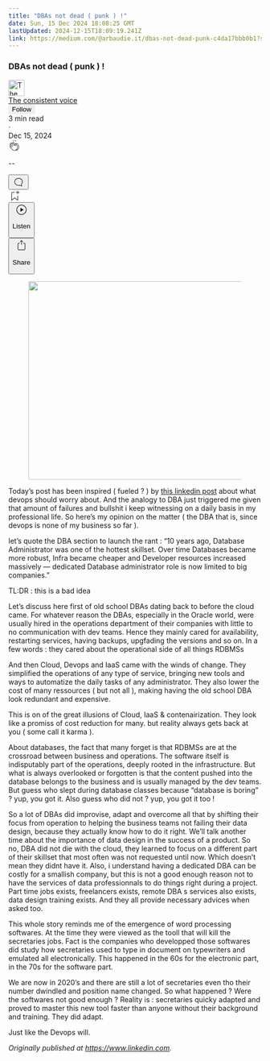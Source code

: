 ```yaml
---
title: "DBAs not dead ( punk ) !"
date: Sun, 15 Dec 2024 18:08:25 GMT
lastUpdated: 2024-12-15T18:09:19.241Z
link: https://medium.com/@arbaudie.it/dbas-not-dead-punk-c4da17bbb0b1?source=rss-c779d007e7fe------2
---
```


<article><div class="m"><div class="m"><span class="m"></span><section><div><div class="fu gk gl gm gn go"></div><div class="gp gq gr gs gt"><div class="ac cb"><div class="ci bh gb gc gd ge"><div><h1 class="pw-post-title gu gv gw bf gx gy gz ha hb hc hd he hf hg hh hi hj hk hl hm hn ho hp hq hr hs ht hu hv hw bk" data-testid="storyTitle" id="7c58">DBAs not dead ( punk ) !</h1><div><div class="speechify-ignore ac cp"><div class="speechify-ignore bh m"><div class="ac hx hy hz ia ib ic id ie if ig ih"><div class="ac r ih"><div class="ac ii"><div><div aria-hidden="false" class="bm"><div class="be" tabindex="-1"><a href="/@arbaudie.it?source=post_page---byline--c4da17bbb0b1---------------------------------------" rel="noopener follow"><div class="m ij ik bx il im"><div class="m fl"><img alt="The consistent voice" class="m fd bx by bz cx" data-testid="authorPhoto" height="32" loading="lazy" src="https://miro.medium.com/v2/da:true/resize:fill:64:64/0*7vBG_L_kSIeOh095" width="32"/><div class="in bx m by bz fu o io fv"></div></div></div></a></div></div></div></div><span class="bf b bg ab bk"><div class="ip ac r"><div class="ac r iq"><div class="ac r"><div><div aria-hidden="false" class="bm"><div class="be" tabindex="-1"><span class="bf b bg ab bk"><a class="ag ah ai fh ak al am an ao ap aq ar as ir" data-testid="authorName" href="/@arbaudie.it?source=post_page---byline--c4da17bbb0b1---------------------------------------" rel="noopener follow">The consistent voice</a></span></div></div></div></div><div class="is bm"></div><div aria-hidden="false" class="bm"><button class="it iu ap ac cb r aq ex iv iw ix" style="border:1px solid rgba(0, 0, 0, 0)"><span class="bf b bg ab bk bh"><span class="bm iy">Follow</span></span></button></div></div></div></span></div><div class="ac r iz"><span class="bf b bg ab du"><div class="ac af"><span data-testid="storyReadTime">3 min read</span><div aria-hidden="true" class="ja jb m"><span aria-hidden="true" class="m"><span class="bf b bg ab du">·</span></span></div><span data-testid="storyPublishDate">Dec 15, 2024</span></div></span></div></div><div class="ac cp jc jd je jf jg jh ji jj jk jl jm jn jo jp jq jr"><div class="i l x fi fj r"><div class="kh m"><div class="ac r ki kj"><div class="pw-multi-vote-icon fl kk kl km kn"><span><a class="ag ah ai fh ak al am an ao ap aq ar as at au" data-testid="headerClapButton" href="/m/signin?actionUrl=https%3A%2F%2Fmedium.com%2F_%2Fvote%2Fp%2Fc4da17bbb0b1&amp;operation=register&amp;redirect=https%3A%2F%2Fmedium.com%2F%40arbaudie.it%2Fdbas-not-dead-punk-c4da17bbb0b1&amp;user=The+consistent+voice&amp;userId=c779d007e7fe&amp;source=---header_actions--c4da17bbb0b1---------------------clap_footer------------------" rel="noopener follow"><div><div aria-hidden="false" class="bm"><div class="be" tabindex="-1"><div class="ko ap kp kq kr ks an kt ku kv kn" role="presentation"><svg aria-label="clap" height="24" viewbox="0 0 24 24" width="24" xmlns="http://www.w3.org/2000/svg"><path clip-rule="evenodd" d="M11.37.828 12 3.282l.63-2.454zM13.916 3.953l1.523-2.112-1.184-.39zM8.589 1.84l1.522 2.112-.337-2.501zM18.523 18.92c-.86.86-1.75 1.246-2.62 1.33a6 6 0 0 0 .407-.372c2.388-2.389 2.86-4.951 1.399-7.623l-.912-1.603-.79-1.672c-.26-.56-.194-.98.203-1.288a.7.7 0 0 1 .546-.132c.283.046.546.231.728.5l2.363 4.157c.976 1.624 1.141 4.237-1.324 6.702m-10.999-.438L3.37 14.328a.828.828 0 0 1 .585-1.408.83.83 0 0 1 .585.242l2.158 2.157a.365.365 0 0 0 .516-.516l-2.157-2.158-1.449-1.449a.826.826 0 0 1 1.167-1.17l3.438 3.44a.363.363 0 0 0 .516 0 .364.364 0 0 0 0-.516L5.293 9.513l-.97-.97a.826.826 0 0 1 0-1.166.84.84 0 0 1 1.167 0l.97.968 3.437 3.436a.36.36 0 0 0 .517 0 .366.366 0 0 0 0-.516L6.977 7.83a.82.82 0 0 1-.241-.584.82.82 0 0 1 .824-.826c.219 0 .43.087.584.242l5.787 5.787a.366.366 0 0 0 .587-.415l-1.117-2.363c-.26-.56-.194-.98.204-1.289a.7.7 0 0 1 .546-.132c.283.046.545.232.727.501l2.193 3.86c1.302 2.38.883 4.59-1.277 6.75-1.156 1.156-2.602 1.627-4.19 1.367-1.418-.236-2.866-1.033-4.079-2.246M10.75 5.971l2.12 2.12c-.41.502-.465 1.17-.128 1.89l.22.465-3.523-3.523a.8.8 0 0 1-.097-.368c0-.22.086-.428.241-.584a.847.847 0 0 1 1.167 0m7.355 1.705c-.31-.461-.746-.758-1.23-.837a1.44 1.44 0 0 0-1.11.275c-.312.24-.505.543-.59.881a1.74 1.74 0 0 0-.906-.465 1.47 1.47 0 0 0-.82.106l-2.182-2.182a1.56 1.56 0 0 0-2.2 0 1.54 1.54 0 0 0-.396.701 1.56 1.56 0 0 0-2.21-.01 1.55 1.55 0 0 0-.416.753c-.624-.624-1.649-.624-2.237-.037a1.557 1.557 0 0 0 0 2.2c-.239.1-.501.238-.715.453a1.56 1.56 0 0 0 0 2.2l.516.515a1.556 1.556 0 0 0-.753 2.615L7.01 19c1.32 1.319 2.909 2.189 4.475 2.449q.482.08.971.08c.85 0 1.653-.198 2.393-.579.231.033.46.054.686.054 1.266 0 2.457-.52 3.505-1.567 2.763-2.763 2.552-5.734 1.439-7.586z" fill-rule="evenodd"></path></svg></div></div></div></div></a></span></div><div class="pw-multi-vote-count m kw kx ky kz la lb lc"><p class="bf b dv ab du"><span class="ld">--</span></p></div></div></div><div><div aria-hidden="false" class="bm"><div class="be" tabindex="-1"><button aria-label="responses" class="ap ko le lf ac r fm lg lh"><svg class="li" height="24" viewbox="0 0 24 24" width="24" xmlns="http://www.w3.org/2000/svg"><path d="M18.006 16.803c1.533-1.456 2.234-3.325 2.234-5.321C20.24 7.357 16.709 4 12.191 4S4 7.357 4 11.482c0 4.126 3.674 7.482 8.191 7.482.817 0 1.622-.111 2.393-.327.231.2.48.391.744.559 1.06.693 2.203 1.044 3.399 1.044.224-.008.4-.112.486-.287a.49.49 0 0 0-.042-.518c-.495-.67-.845-1.364-1.04-2.057a4 4 0 0 1-.125-.598zm-3.122 1.055-.067-.223-.315.096a8 8 0 0 1-2.311.338c-4.023 0-7.292-2.955-7.292-6.587 0-3.633 3.269-6.588 7.292-6.588 4.014 0 7.112 2.958 7.112 6.593 0 1.794-.608 3.469-2.027 4.72l-.195.168v.255c0 .056 0 .151.016.295.025.231.081.478.154.733.154.558.398 1.117.722 1.659a5.3 5.3 0 0 1-2.165-.845c-.276-.176-.714-.383-.941-.59z"></path></svg></button></div></div></div></div><div class="ac r js jt ju jv jw jx jy jz ka kb kc kd ke kf kg"><div class="lj l k j e"></div><div class="i l"><div><div aria-hidden="false" class="bm"><div class="be" tabindex="-1"><span><a class="ag ah ai fh ak al am an ao ap aq ar as at au" data-testid="headerBookmarkButton" href="/m/signin?actionUrl=https%3A%2F%2Fmedium.com%2F_%2Fbookmark%2Fp%2Fc4da17bbb0b1&amp;operation=register&amp;redirect=https%3A%2F%2Fmedium.com%2F%40arbaudie.it%2Fdbas-not-dead-punk-c4da17bbb0b1&amp;source=---header_actions--c4da17bbb0b1---------------------bookmark_footer------------------" rel="noopener follow"><svg aria-label="Add to list bookmark button" class="du lk" fill="none" height="25" viewbox="0 0 25 25" width="25" xmlns="http://www.w3.org/2000/svg"><path d="M18 2.5a.5.5 0 0 1 1 0V5h2.5a.5.5 0 0 1 0 1H19v2.5a.5.5 0 1 1-1 0V6h-2.5a.5.5 0 0 1 0-1H18zM7 7a1 1 0 0 1 1-1h3.5a.5.5 0 0 0 0-1H8a2 2 0 0 0-2 2v14a.5.5 0 0 0 .805.396L12.5 17l5.695 4.396A.5.5 0 0 0 19 21v-8.5a.5.5 0 0 0-1 0v7.485l-5.195-4.012a.5.5 0 0 0-.61 0L7 19.985z" fill="currentColor"></path></svg></a></span></div></div></div></div><div class="fd ll cn"><div class="m af"><div class="ac cb"><div class="lm ln lo lp lq lr ci bh"><div class="ac"><div aria-hidden="false" class="bm"><div><div aria-hidden="false" class="bm"><div class="be" tabindex="-1"><button aria-label="Listen" class="ag fm ai fh ak al am ls ao ap aq ex lt lu lh lv lw lx ly lz t ma mb mc md me mf mg v mh mi mj" data-testid="audioPlayButton"><svg fill="none" height="24" viewbox="0 0 24 24" width="24" xmlns="http://www.w3.org/2000/svg"><path clip-rule="evenodd" d="M3 12a9 9 0 1 1 18 0 9 9 0 0 1-18 0m9-10C6.477 2 2 6.477 2 12s4.477 10 10 10 10-4.477 10-10S17.523 2 12 2m3.376 10.416-4.599 3.066a.5.5 0 0 1-.777-.416V8.934a.5.5 0 0 1 .777-.416l4.599 3.066a.5.5 0 0 1 0 .832" fill="currentColor" fill-rule="evenodd"></path></svg><div class="k j e"><p class="bf b bg ab du">Listen</p></div></button></div></div></div></div></div></div></div></div></div><div aria-describedby="postFooterSocialMenu" aria-hidden="false" aria-labelledby="postFooterSocialMenu" class="bm"><div><div aria-hidden="false" class="bm"><div class="be" tabindex="-1"><button aria-controls="postFooterSocialMenu" aria-expanded="false" aria-label="Share Post" class="ag fm ai fh ak al am ls ao ap aq ex lt lu lh lv lw lx ly lz t ma mb mc md me mf mg v mh mi mj" data-testid="headerSocialShareButton"><svg fill="none" height="24" viewbox="0 0 24 24" width="24" xmlns="http://www.w3.org/2000/svg"><path clip-rule="evenodd" d="M15.218 4.931a.4.4 0 0 1-.118.132l.012.006a.45.45 0 0 1-.292.074.5.5 0 0 1-.3-.13l-2.02-2.02v7.07c0 .28-.23.5-.5.5s-.5-.22-.5-.5v-7.04l-2 2a.45.45 0 0 1-.57.04h-.02a.4.4 0 0 1-.16-.3.4.4 0 0 1 .1-.32l2.8-2.8a.5.5 0 0 1 .7 0l2.8 2.79a.42.42 0 0 1 .068.498m-.106.138.008.004v-.01zM16 7.063h1.5a2 2 0 0 1 2 2v10a2 2 0 0 1-2 2h-11c-1.1 0-2-.9-2-2v-10a2 2 0 0 1 2-2H8a.5.5 0 0 1 .35.15.5.5 0 0 1 .15.35.5.5 0 0 1-.15.35.5.5 0 0 1-.35.15H6.4c-.5 0-.9.4-.9.9v10.2a.9.9 0 0 0 .9.9h11.2c.5 0 .9-.4.9-.9v-10.2c0-.5-.4-.9-.9-.9H16a.5.5 0 0 1 0-1" fill="currentColor" fill-rule="evenodd"></path></svg><div class="k j e"><p class="bf b bg ab du">Share</p></div></button></div></div></div></div></div></div></div></div></div></div><figure class="mn mo mp mq mr ms mk ml paragraph-image"><div class="mt mu fl mv bh mw" role="button" tabindex="0"><div class="mk ml mm"><picture><source sizes="(min-resolution: 4dppx) and (max-width: 700px) 50vw, (-webkit-min-device-pixel-ratio: 4) and (max-width: 700px) 50vw, (min-resolution: 3dppx) and (max-width: 700px) 67vw, (-webkit-min-device-pixel-ratio: 3) and (max-width: 700px) 65vw, (min-resolution: 2.5dppx) and (max-width: 700px) 80vw, (-webkit-min-device-pixel-ratio: 2.5) and (max-width: 700px) 80vw, (min-resolution: 2dppx) and (max-width: 700px) 100vw, (-webkit-min-device-pixel-ratio: 2) and (max-width: 700px) 100vw, 700px" srcset="https://miro.medium.com/v2/resize:fit:640/format:webp/0*M6ez_a4-ynLmUWxy 640w, https://miro.medium.com/v2/resize:fit:720/format:webp/0*M6ez_a4-ynLmUWxy 720w, https://miro.medium.com/v2/resize:fit:750/format:webp/0*M6ez_a4-ynLmUWxy 750w, https://miro.medium.com/v2/resize:fit:786/format:webp/0*M6ez_a4-ynLmUWxy 786w, https://miro.medium.com/v2/resize:fit:828/format:webp/0*M6ez_a4-ynLmUWxy 828w, https://miro.medium.com/v2/resize:fit:1100/format:webp/0*M6ez_a4-ynLmUWxy 1100w, https://miro.medium.com/v2/resize:fit:1400/format:webp/0*M6ez_a4-ynLmUWxy 1400w" type="image/webp"/><source data-testid="og" sizes="(min-resolution: 4dppx) and (max-width: 700px) 50vw, (-webkit-min-device-pixel-ratio: 4) and (max-width: 700px) 50vw, (min-resolution: 3dppx) and (max-width: 700px) 67vw, (-webkit-min-device-pixel-ratio: 3) and (max-width: 700px) 65vw, (min-resolution: 2.5dppx) and (max-width: 700px) 80vw, (-webkit-min-device-pixel-ratio: 2.5) and (max-width: 700px) 80vw, (min-resolution: 2dppx) and (max-width: 700px) 100vw, (-webkit-min-device-pixel-ratio: 2) and (max-width: 700px) 100vw, 700px" srcset="https://miro.medium.com/v2/resize:fit:640/0*M6ez_a4-ynLmUWxy 640w, https://miro.medium.com/v2/resize:fit:720/0*M6ez_a4-ynLmUWxy 720w, https://miro.medium.com/v2/resize:fit:750/0*M6ez_a4-ynLmUWxy 750w, https://miro.medium.com/v2/resize:fit:786/0*M6ez_a4-ynLmUWxy 786w, https://miro.medium.com/v2/resize:fit:828/0*M6ez_a4-ynLmUWxy 828w, https://miro.medium.com/v2/resize:fit:1100/0*M6ez_a4-ynLmUWxy 1100w, https://miro.medium.com/v2/resize:fit:1400/0*M6ez_a4-ynLmUWxy 1400w"/><img alt="" class="bh lr mx c" height="394" loading="eager" role="presentation" width="700"/></picture></div></div></figure><p class="pw-post-body-paragraph my mz gw na b nb nc nd ne nf ng nh ni nj nk nl nm nn no np nq nr ns nt nu nv gp bk" id="58ed">Today’s post has been inspired ( fueled ? ) by <a class="ag nw" href="https://www.linkedin.com/redir/redirect?url=https%3A%2F%2Flogical.li%2Fblog%2Fdevops%2F&amp;urlhash=AsSR&amp;trk=article-ssr-frontend-pulse_little-text-block" rel="noopener ugc nofollow" target="_blank">this linkedin post</a> about what devops should worry about. And the analogy to DBA just triggered me given that amount of failures and bullshit i keep witnessing on a daily basis in my professional life. So here’s my opinion on the matter ( the DBA that is, since devops is none of my business so far ).</p><p class="pw-post-body-paragraph my mz gw na b nb nc nd ne nf ng nh ni nj nk nl nm nn no np nq nr ns nt nu nv gp bk" id="2798">let’s quote the DBA section to launch the rant : “10 years ago, Database Administrator was one of the hottest skillset. Over time Databases became more robust, Infra became cheaper and Developer resources increased massively — dedicated Database administrator role is now limited to big companies.”</p><p class="pw-post-body-paragraph my mz gw na b nb nc nd ne nf ng nh ni nj nk nl nm nn no np nq nr ns nt nu nv gp bk" id="b164">TL:DR : this is a bad idea</p><p class="pw-post-body-paragraph my mz gw na b nb nc nd ne nf ng nh ni nj nk nl nm nn no np nq nr ns nt nu nv gp bk" id="7d6e">Let’s discuss here first of old school DBAs dating back to before the cloud came. For whatever reason the DBAs, especially in the Oracle world, were usually hired in the operations department of their companies with little to no communication with dev teams. Hence they mainly cared for availability, restarting services, having backups, upgfading the versions and so on. In a few words : they cared about the operational side of all things RDBMSs</p><p class="pw-post-body-paragraph my mz gw na b nb nc nd ne nf ng nh ni nj nk nl nm nn no np nq nr ns nt nu nv gp bk" id="401d">And then Cloud, Devops and IaaS came with the winds of change. They simplified the operations of any type of service, bringing new tools and ways to automatize the daily tasks of any administrator. They also lower the cost of many ressources ( but not all ), making having the old school DBA look redundant and expensive.</p><p class="pw-post-body-paragraph my mz gw na b nb nc nd ne nf ng nh ni nj nk nl nm nn no np nq nr ns nt nu nv gp bk" id="fc72">This is on of the great illusions of Cloud, IaaS &amp; contenairization. They look like a promiss of cost reduction for many. but reality always gets back at you ( some call it karma ).</p><p class="pw-post-body-paragraph my mz gw na b nb nc nd ne nf ng nh ni nj nk nl nm nn no np nq nr ns nt nu nv gp bk" id="e37f">About databases, the fact that many forget is that RDBMSs are at the crossroad between business and operations. The software itself is indisputably part of the operations, deeply rooted in the infrastructure. But what is always overlooked or forgotten is that the content pushed into the database belongs to the business and is usually managed by the dev teams. But guess who slept during database classes because “database is boring” ? yup, you got it. Also guess who did not ? yup, you got it too !</p><p class="pw-post-body-paragraph my mz gw na b nb nc nd ne nf ng nh ni nj nk nl nm nn no np nq nr ns nt nu nv gp bk" id="c54b">So a lot of DBAs did improvise, adapt and overcome all that by shifting their focus from operation to helping the business teams not failing their data design, because they actually know how to do it right. We’ll talk another time about the importance of data design in the success of a product. So no, DBA did not die with the cloud, they learned to focus on a different part of their skillset that most often was not requested until now. Which doesn’t mean they didnt have it. Also, i understand having a dedicated DBA can be costly for a smallish company, but this is not a good enough reason not to have the services of data professionnals to do things right during a project. Part time jobs exists, freelancers exists, remote DBA s services also exists, data design training exists. And they all provide necessary advices when asked too.</p><p class="pw-post-body-paragraph my mz gw na b nb nc nd ne nf ng nh ni nj nk nl nm nn no np nq nr ns nt nu nv gp bk" id="3997">This whole story reminds me of the emergence of word processing softwares. At the time they were viewed as the tooll that will kill the secretaries jobs. Fact is the companies who developped those softwares did study how secretaries used to type in document on typewriters and emulated all electronically. This happened in the 60s for the electronic part, in the 70s for the software part.</p><p class="pw-post-body-paragraph my mz gw na b nb nc nd ne nf ng nh ni nj nk nl nm nn no np nq nr ns nt nu nv gp bk" id="1298">We are now in 2020’s and there are still a lot of secretaries even tho their number dwindled and position name changed. So what happened ? Were the softwares not good enough ? Reality is : secretaries quicky adapted and proved to master this new tool faster than anyone without their background and training. They did adapt.</p><p class="pw-post-body-paragraph my mz gw na b nb nc nd ne nf ng nh ni nj nk nl nm nn no np nq nr ns nt nu nv gp bk" id="e15a">Just like the Devops will.</p></div></div></div><div class="ac cb nx ny nz oa" role="separator"><span class="ob bx bm oc od oe"></span><span class="ob bx bm oc od oe"></span><span class="ob bx bm oc od"></span></div><div class="gp gq gr gs gt"><div class="ac cb"><div class="ci bh gb gc gd ge"><p class="pw-post-body-paragraph my mz gw na b nb nc nd ne nf ng nh ni nj nk nl nm nn no np nq nr ns nt nu nv gp bk" id="ebff"><em class="of">Originally published at </em><a class="ag nw" href="https://www.linkedin.com/pulse/dbas-dead-punk-sylvain-arbaudie-o5w7e" rel="noopener ugc nofollow" target="_blank"><em class="of">https://www.linkedin.com</em></a><em class="of">.</em></p></div></div></div></div></section></div></div></article>
